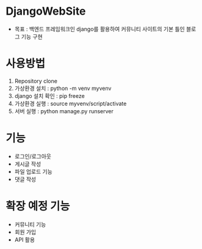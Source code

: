 # DjangoWebSite
- 목표 : 백엔드 프레임워크인 django를 활용하여 커뮤니티 사이트의 기본 틀인 블로그 기능 구현

# 사용방법
1. Repository clone
2. 가상환경 설치 : python -m venv myvenv
3. django 설치 확인 : pip freeze
4. 가상환경 실행 : source myvenv/script/activate
5. 서버 실행 : python manage.py runserver

# 기능
- 로그인/로그아웃
- 게시글 작성
- 파일 업로드 기능
- 댓글 작성

# 확장 예정 기능
- 커뮤니티 기능
- 회원 가입
- API 활용
